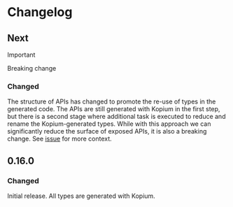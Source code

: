 # Changelog

## Next

>[!IMPORTANT] 
Breaking change

### Changed
The structure of APIs has changed to promote the re-use of types in the generated code. The APIs are still generated with Kopium in the first step, but there is a second stage where additional task is executed to reduce and rename the Kopium-generated types.
While with this approach we can significantly reduce the surface of exposed APIs, it is also a breaking change.
See [issue](https://github.com/kube-rs/gateway-api-rs/issues/38) for more context.

## 0.16.0

### Changed
Initial release. All types are generated with Kopium.
